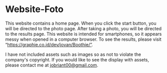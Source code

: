 # Website-Foto
This website contains a home page. When you click the start button, you will be directed to the photo page. After taking a photo, you will be directed to the results page. This website is intended for smartphones, so it appears messy when opened in a computer browser.
To see the results, please visit “https://graphie.co.id/dev/jovan/Boothie/”.

I have not included assets such as images so as not to violate the company's copyright. If you would like to see the display with assets, please contact me at jobriant00@gmail.com.
